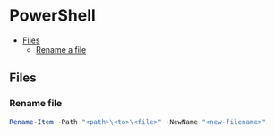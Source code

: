 # PowerShell

* [Files](#files)
    * [Rename a file](#rename-file)

## Files

### Rename file

```powershell
Rename-Item -Path "<path>\<to>\<file>" -NewName "<new-filename>"
```
